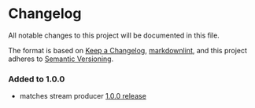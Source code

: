 # Changelog

All notable changes to this project will be documented in this file.

The format is based on [Keep a Changelog](https://keepachangelog.com/en/1.0.0/),
[markdownlint](https://dlaa.me/markdownlint/),
and this project adheres to [Semantic Versioning](https://semver.org/spec/v2.0.0.html).

### Added to 1.0.0

- matches stream producer [1.0.0 release](https://github.com/Senzing/stream-producer/blob/master/CHANGELOG.md#100---2020-06-18)

